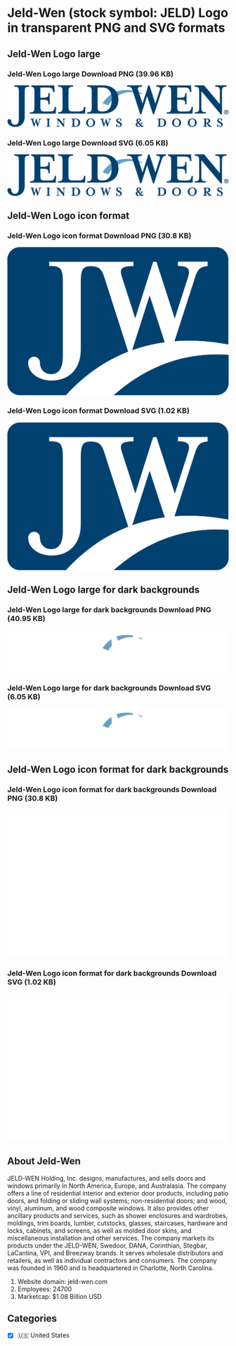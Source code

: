 # Jeld-Wen (stock symbol: JELD) Logo in transparent PNG and SVG formats

## Jeld-Wen Logo large

### Jeld-Wen Logo large Download PNG (39.96 KB)

![Jeld-Wen Logo large Download PNG (39.96 KB)](/img/orig/JELD_BIG-7d4f41f9.png)

### Jeld-Wen Logo large Download SVG (6.05 KB)

![Jeld-Wen Logo large Download SVG (6.05 KB)](/img/orig/JELD_BIG-8af9ae39.svg)

## Jeld-Wen Logo icon format

### Jeld-Wen Logo icon format Download PNG (30.8 KB)

![Jeld-Wen Logo icon format Download PNG (30.8 KB)](/img/orig/JELD-afbd60e3.png)

### Jeld-Wen Logo icon format Download SVG (1.02 KB)

![Jeld-Wen Logo icon format Download SVG (1.02 KB)](/img/orig/JELD-4d028e79.svg)

## Jeld-Wen Logo large for dark backgrounds

### Jeld-Wen Logo large for dark backgrounds Download PNG (40.95 KB)

![Jeld-Wen Logo large for dark backgrounds Download PNG (40.95 KB)](/img/orig/JELD_BIG.D-a55f875c.png)

### Jeld-Wen Logo large for dark backgrounds Download SVG (6.05 KB)

![Jeld-Wen Logo large for dark backgrounds Download SVG (6.05 KB)](/img/orig/JELD_BIG.D-f4b48db0.svg)

## Jeld-Wen Logo icon format for dark backgrounds

### Jeld-Wen Logo icon format for dark backgrounds Download PNG (30.8 KB)

![Jeld-Wen Logo icon format for dark backgrounds Download PNG (30.8 KB)](/img/orig/JELD.D-82d93e32.png)

### Jeld-Wen Logo icon format for dark backgrounds Download SVG (1.02 KB)

![Jeld-Wen Logo icon format for dark backgrounds Download SVG (1.02 KB)](/img/orig/JELD.D-b8b185b7.svg)

## About Jeld-Wen

JELD-WEN Holding, Inc. designs, manufactures, and sells doors and windows primarily in North America, Europe, and Australasia. The company offers a line of residential interior and exterior door products, including patio doors, and folding or sliding wall systems; non-residential doors; and wood, vinyl, aluminum, and wood composite windows. It also provides other ancillary products and services, such as shower enclosures and wardrobes, moldings, trim boards, lumber, cutstocks, glasses, staircases, hardware and locks, cabinets, and screens, as well as molded door skins, and miscellaneous installation and other services. The company markets its products under the JELD-WEN, Swedoor, DANA, Corinthian, Stegbar, LaCantina, VPI, and Breezway brands. It serves wholesale distributors and retailers, as well as individual contractors and consumers. The company was founded in 1960 and is headquartered in Charlotte, North Carolina.

1. Website domain: jeld-wen.com
2. Employees: 24700
3. Marketcap: $1.08 Billion USD


## Categories
- [x] 🇺🇸 United States
